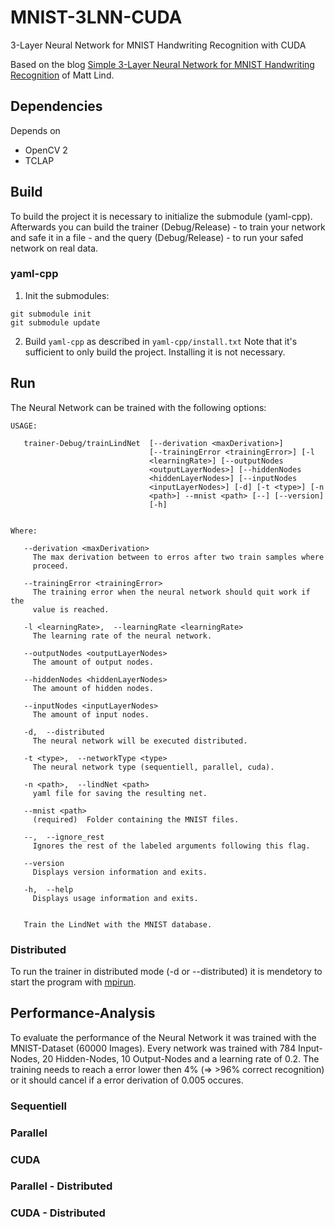 # MNIST-3LNN-CUDA
3-Layer Neural Network for MNIST Handwriting Recognition with CUDA

Based on the blog [Simple 3-Layer Neural Network for MNIST Handwriting Recognition](https://mmlind.github.io/Simple_3-Layer_Neural_Network_for_MNIST_Handwriting_Recognition/) of Matt Lind.

## Dependencies
Depends on
- OpenCV 2
- TCLAP

## Build
To build the project it is necessary to initialize the submodule (yaml-cpp). Afterwards you can build the 
trainer (Debug/Release) - to train your network and safe it in a file - and the query (Debug/Release) - 
to run your safed network on real data. 

### yaml-cpp
1. Init the submodules:
```
git submodule init
git submodule update
```
2. Build `yaml-cpp` as described in `yaml-cpp/install.txt`
   Note that it's sufficient to only build the project. Installing it is not necessary.

## Run
The Neural Network can be trained with the following options:
```
USAGE: 

   trainer-Debug/trainLindNet  [--derivation <maxDerivation>]
                               [--trainingError <trainingError>] [-l
                               <learningRate>] [--outputNodes
                               <outputLayerNodes>] [--hiddenNodes
                               <hiddenLayerNodes>] [--inputNodes
                               <inputLayerNodes>] [-d] [-t <type>] [-n
                               <path>] --mnist <path> [--] [--version]
                               [-h]


Where: 

   --derivation <maxDerivation>
     The max derivation between to erros after two train samples where
     proceed.

   --trainingError <trainingError>
     The training error when the neural network should quit work if the
     value is reached.

   -l <learningRate>,  --learningRate <learningRate>
     The learning rate of the neural network.

   --outputNodes <outputLayerNodes>
     The amount of output nodes.

   --hiddenNodes <hiddenLayerNodes>
     The amount of hidden nodes.

   --inputNodes <inputLayerNodes>
     The amount of input nodes.

   -d,  --distributed
     The neural network will be executed distributed.

   -t <type>,  --networkType <type>
     The neural network type (sequentiell, parallel, cuda).

   -n <path>,  --lindNet <path>
     yaml file for saving the resulting net.

   --mnist <path>
     (required)  Folder containing the MNIST files.

   --,  --ignore_rest
     Ignores the rest of the labeled arguments following this flag.

   --version
     Displays version information and exits.

   -h,  --help
     Displays usage information and exits.


   Train the LindNet with the MNIST database.

```

### Distributed
To run the trainer in distributed mode (-d or --distributed) it is mendetory to start the program 
with [mpirun](https://www.open-mpi.org/doc/v1.8/man1/mpirun.1.php).

## Performance-Analysis
To evaluate the performance of the Neural Network it was trained with the MNIST-Dataset (60000 Images). 
Every network was trained with 784 Input-Nodes, 20 Hidden-Nodes, 10 Output-Nodes and a learning rate of 0.2. 
The training needs to reach a error lower then 4% (=> >96% correct recognition) or it should cancel if 
a error derivation of 0.005 occures.

### Sequentiell

### Parallel

### CUDA

### Parallel - Distributed

### CUDA - Distributed
